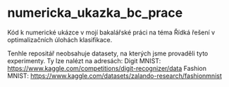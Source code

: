 # numericka_ukazka_bc_prace
Kód k numerické ukázce v mojí bakalářské práci na téma Řídká řešení v optimalizačních úlohách klasifikace.

Tenhle repositář neobsahuje datasety, na kterých jsme provaděli tyto experimenty. Ty lze nalézt na adresách:
Digit MNIST: https://www.kaggle.com/competitions/digit-recognizer/data
Fashion MNIST: https://www.kaggle.com/datasets/zalando-research/fashionmnist
